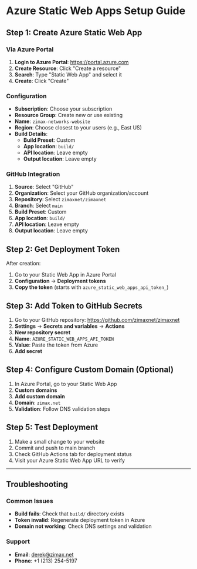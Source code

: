 # Azure Static Web Apps Setup Guide

## Step 1: Create Azure Static Web App

### Via Azure Portal
1. **Login to Azure Portal**: https://portal.azure.com
2. **Create Resource**: Click "Create a resource"
3. **Search**: Type "Static Web App" and select it
4. **Create**: Click "Create"

### Configuration
- **Subscription**: Choose your subscription
- **Resource Group**: Create new or use existing
- **Name**: `zimax-networks-website`
- **Region**: Choose closest to your users (e.g., East US)
- **Build Details**:
  - **Build Preset**: Custom
  - **App location**: `build/`
  - **API location**: Leave empty
  - **Output location**: Leave empty

### GitHub Integration
1. **Source**: Select "GitHub"
2. **Organization**: Select your GitHub organization/account
3. **Repository**: Select `zimaxnet/zimaxnet`
4. **Branch**: Select `main`
5. **Build Preset**: Custom
6. **App location**: `build/`
7. **API location**: Leave empty
8. **Output location**: Leave empty

## Step 2: Get Deployment Token

After creation:
1. Go to your Static Web App in Azure Portal
2. **Configuration** → **Deployment tokens**
3. **Copy the token** (starts with `azure_static_web_apps_api_token_`)

## Step 3: Add Token to GitHub Secrets

1. Go to your GitHub repository: https://github.com/zimaxnet/zimaxnet
2. **Settings** → **Secrets and variables** → **Actions**
3. **New repository secret**
4. **Name**: `AZURE_STATIC_WEB_APPS_API_TOKEN`
5. **Value**: Paste the token from Azure
6. **Add secret**

## Step 4: Configure Custom Domain (Optional)

1. In Azure Portal, go to your Static Web App
2. **Custom domains**
3. **Add custom domain**
4. **Domain**: `zimax.net`
5. **Validation**: Follow DNS validation steps

## Step 5: Test Deployment

1. Make a small change to your website
2. Commit and push to main branch
3. Check GitHub Actions tab for deployment status
4. Visit your Azure Static Web App URL to verify

---

## Troubleshooting

### Common Issues
- **Build fails**: Check that `build/` directory exists
- **Token invalid**: Regenerate deployment token in Azure
- **Domain not working**: Check DNS settings and validation

### Support
- **Email**: derek@zimax.net
- **Phone**: +1 (213) 254-5197 